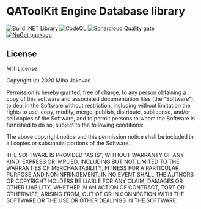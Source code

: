 # QAToolKit Engine Database library
[![Build .NET Library](https://github.com/qatoolkit/qatoolkit-engine-database-net/workflows/.NET%20Core/badge.svg?branch=main)](https://github.com/qatoolkit/qatoolkit-engine-database-net/actions)
[![CodeQL](https://github.com/qatoolkit/qatoolkit-engine-database-net/workflows/CodeQL%20Analyze/badge.svg)](https://github.com/qatoolkit/qatoolkit-engine-database-net/security/code-scanning)
[![Sonarcloud Quality gate](https://github.com/qatoolkit/qatoolkit-engine-database-net/workflows/Sonarqube%20Analyze/badge.svg)](https://sonarcloud.io/dashboard?id=qatoolkit_qatoolkit-engine-database-net)
[![NuGet package](https://img.shields.io/nuget/v/QAToolKit.Engine.DataBase?label=QAToolKit.Engine.Database)](https://www.nuget.org/packages/QAToolKit.Engine.Database/)

## License

MIT License

Copyright (c) 2020 Miha Jakovac

Permission is hereby granted, free of charge, to any person obtaining a copy
of this software and associated documentation files (the "Software"), to deal
in the Software without restriction, including without limitation the rights
to use, copy, modify, merge, publish, distribute, sublicense, and/or sell
copies of the Software, and to permit persons to whom the Software is
furnished to do so, subject to the following conditions:

The above copyright notice and this permission notice shall be included in all
copies or substantial portions of the Software.

THE SOFTWARE IS PROVIDED "AS IS", WITHOUT WARRANTY OF ANY KIND, EXPRESS OR
IMPLIED, INCLUDING BUT NOT LIMITED TO THE WARRANTIES OF MERCHANTABILITY,
FITNESS FOR A PARTICULAR PURPOSE AND NONINFRINGEMENT. IN NO EVENT SHALL THE
AUTHORS OR COPYRIGHT HOLDERS BE LIABLE FOR ANY CLAIM, DAMAGES OR OTHER
LIABILITY, WHETHER IN AN ACTION OF CONTRACT, TORT OR OTHERWISE, ARISING FROM,
OUT OF OR IN CONNECTION WITH THE SOFTWARE OR THE USE OR OTHER DEALINGS IN THE
SOFTWARE.
